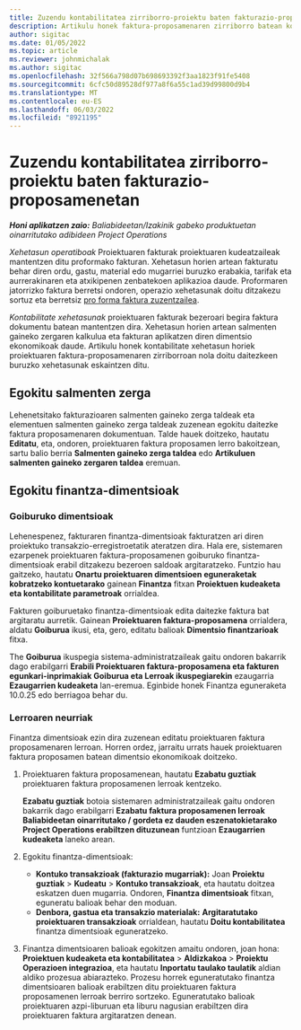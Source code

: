 ```yaml
---
title: Zuzendu kontabilitatea zirriborro-proiektu baten fakturazio-proposamenetan
description: Artikulu honek faktura-proposamenaren zirriborro batean kontabilitatearekin lotutako informazioa nola doitu azaltzen du.
author: sigitac
ms.date: 01/05/2022
ms.topic: article
ms.reviewer: johnmichalak
ms.author: sigitac
ms.openlocfilehash: 32f566a798d07b698693392f3aa1823f91fe5408
ms.sourcegitcommit: 6cfc50d89528df977a8f6a55c1ad39d99800d9b4
ms.translationtype: MT
ms.contentlocale: eu-ES
ms.lasthandoff: 06/03/2022
ms.locfileid: "8921195"
---
```

# <a name="correct-the-accounting-on-draft-project-invoice-proposals"></a>Zuzendu kontabilitatea zirriborro-proiektu baten fakturazio-proposamenetan

_**Honi aplikatzen zaio:** Baliabideetan/Izakinik gabeko produktuetan oinarritutako adibideen Project Operations_

*Xehetasun operatiboak* Proiektuaren fakturak proiektuaren kudeatzaileak mantentzen ditu proformako fakturan. Xehetasun horien artean fakturatu behar diren ordu, gastu, material edo mugarriei buruzko erabakia, tarifak eta aurrerakinaren eta atxikipenen zenbatekoen aplikazioa daude. Proformaren jatorrizko faktura berretsi ondoren, operazio xehetasunak doitu ditzakezu sortuz eta berretsiz [pro forma faktura zuzentzailea](../proforma-invoicing/corrective-invoices.md).

*Kontabilitate xehetasunak* proiektuaren fakturak bezeroari begira faktura dokumentu batean mantentzen dira. Xehetasun horien artean salmenten gaineko zergaren kalkulua eta fakturan aplikatzen diren dimentsio ekonomikoak daude. Artikulu honek kontabilitate xehetasun horiek proiektuaren faktura-proposamenaren zirriborroan nola doitu daitezkeen buruzko xehetasunak eskaintzen ditu.

## <a name="adjust-sales-tax"></a>Egokitu salmenten zerga

Lehenetsitako fakturazioaren salmenten gaineko zerga taldeak eta elementuen salmenten gaineko zerga taldeak zuzenean egokitu daitezke faktura proposamenaren dokumentuan. Talde hauek doitzeko, hautatu **Editatu**, eta, ondoren, proiektuaren faktura proposamen lerro bakoitzean, sartu balio berria **Salmenten gaineko zerga taldea** edo **Artikuluen salmenten gaineko zergaren taldea** eremuan.

## <a name="adjust-financial-dimensions"></a>Egokitu finantza-dimentsioak

### <a name="header-dimensions"></a>Goiburuko dimentsioak

Lehenespenez, fakturaren finantza-dimentsioak fakturatzen ari diren proiektuko transakzio-erregistroetatik ateratzen dira. Hala ere, sistemaren ezarpenek proiektuaren faktura-proposamenen goiburuko finantza-dimentsioak erabil ditzakezu bezeroen saldoak argitaratzeko. Funtzio hau gaitzeko, hautatu **Onartu proiektuaren dimentsioen eguneraketak kobratzeko kontuetarako** gainean **Finantza** fitxan **Proiektuen kudeaketa eta kontabilitate parametroak** orrialdea.

Fakturen goiburuetako finantza-dimentsioak edita daitezke faktura bat argitaratu aurretik. Gainean **Proiektuaren faktura-proposamena** orrialdera, aldatu **Goiburua** ikusi, eta, gero, editatu balioak **Dimentsio finantzarioak** fitxa.

The **Goiburua** ikuspegia sistema-administratzaileak gaitu ondoren bakarrik dago erabilgarri **Erabili Proiektuaren faktura-proposamena eta fakturen egunkari-inprimakiak Goiburua eta Lerroak ikuspegiarekin** ezaugarria **Ezaugarrien kudeaketa** lan-eremua. Eginbide honek Finantza eguneraketa 10.0.25 edo berriagoa behar du.

### <a name="line-dimensions"></a>Lerroaren neurriak

Finantza dimentsioak ezin dira zuzenean editatu proiektuaren faktura proposamenaren lerroan. Horren ordez, jarraitu urrats hauek proiektuaren faktura proposamen batean dimentsio ekonomikoak doitzeko.

1. Proiektuaren faktura proposamenean, hautatu **Ezabatu guztiak** proiektuaren faktura proposamenen lerroak kentzeko.

    **Ezabatu guztiak** botoia sistemaren administratzaileak gaitu ondoren bakarrik dago erabilgarri **Ezabatu faktura proposamenen lerroak Baliabideetan oinarritutako / gordeta ez dauden eszenatokietarako Project Operations erabiltzen dituzunean** funtzioan **Ezaugarrien kudeaketa** laneko arean.

2. Egokitu finantza-dimentsioak:

    - **Kontuko transakzioak (fakturazio mugarriak):** Joan **Proiektu guztiak** \> **Kudeatu** \> **Kontuko transakzioak**, eta hautatu doitzea eskatzen duen mugarria. Ondoren, **Finantza dimentsioak** fitxan, eguneratu balioak behar den moduan.
    - **Denbora, gastua eta transakzio materialak:** **Argitaratutako proiektuaren transakzioak** orrialdean, hautatu **Doitu kontabilitatea** finantza dimentsioak eguneratzeko.

3. Finantza dimentsioaren balioak egokitzen amaitu ondoren, joan hona: **Proiektuen kudeaketa eta kontabilitatea** \> **Aldizkakoa** \> **Proiektu Operazioen integrazioa**, eta hautatu **Inportatu taulako taulatik** aldian aldiko prozesua abiarazteko. Prozesu horrek eguneratutako finantza dimentsioaren balioak erabiltzen ditu proiektuaren faktura proposamenen lerroak berriro sortzeko. Eguneratutako balioak proiektuaren azpi-liburuan eta liburu nagusian erabiltzen dira proiektuaren faktura argitaratzen denean.
